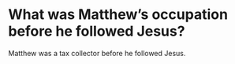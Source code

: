 # What was Matthew’s occupation before he followed Jesus?

Matthew was a tax collector before he followed Jesus.
